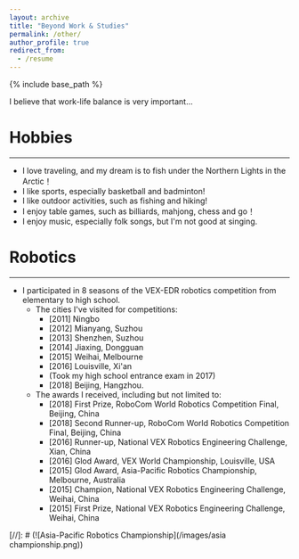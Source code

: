 ```yaml
---
layout: archive
title: "Beyond Work & Studies"
permalink: /other/
author_profile: true
redirect_from:
  - /resume
---
```


{% include base_path %}

I believe that work-life balance is very important...

Hobbies
======
---
* I love traveling, and my dream is to fish under the Northern Lights in the Arctic！
* I like sports, especially basketball and badminton!
* I like outdoor activities, such as fishing and hiking!
* I enjoy table games, such as billiards, mahjong, chess and go！
* I enjoy music, especially folk songs, but I'm not good at singing.

Robotics
======
---
* I participated in 8 seasons of the VEX-EDR robotics competition from elementary to high school.
  * The cities I've visited for competitions:
    * [2011] Ningbo
    * [2012] Mianyang, Suzhou
    * [2013] Shenzhen, Suzhou
    * [2014] Jiaxing, Dongguan
    * [2015] Weihai, Melbourne
    * [2016] Louisville, Xi'an
    * (Took my high school entrance exam in 2017)
    * [2018] Beijing, Hangzhou.
  * The awards I received, including but not limited to:
    * [2018] First Prize, RoboCom World Robotics Competition Final, Beijing, China
    * [2018] Second Runner-up, RoboCom World Robotics Competition Final, Beijing, China
    * [2016] Runner-up, National VEX Robotics Engineering Challenge, Xian, China
    * [2016] Glod Award, VEX World Championship, Louisville, USA
    * [2015] Glod Award, Asia-Pacific Robotics Championship, Melbourne, Australia
    * [2015] Champion, National VEX Robotics Engineering Challenge, Weihai, China
    * [2015] First Prize, National VEX Robotics Engineering Challenge, Weihai, China

[//]: # (![Asia-Pacific Robotics Championship](/images/asia championship.png))
